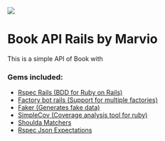 <a href="https://codeclimate.com/github/marviorocha/book-api-marvio/maintainability"><img src="https://api.codeclimate.com/v1/badges/94bef2669aa5e601473d/maintainability" /></a>

# Book API Rails by Marvio

This is a simple API of Book with

### Gems included:

- [Rspec Rails (BDD for Ruby on Rails)](https://github.com/rspec/rspec-rails)
- [Factory bot rails (Support for multiple factories)](https://github.com/thoughtbot/factory_bot_rails)
- [Faker (Generates fake data)](https://github.com/faker-ruby/faker)
- [SimpleCov (Coverage analysis tool for ruby)](https://github.com/simplecov-ruby/simplecov)
- [Shoulda Matchers]()
- [Rspec Json Expectations]()
